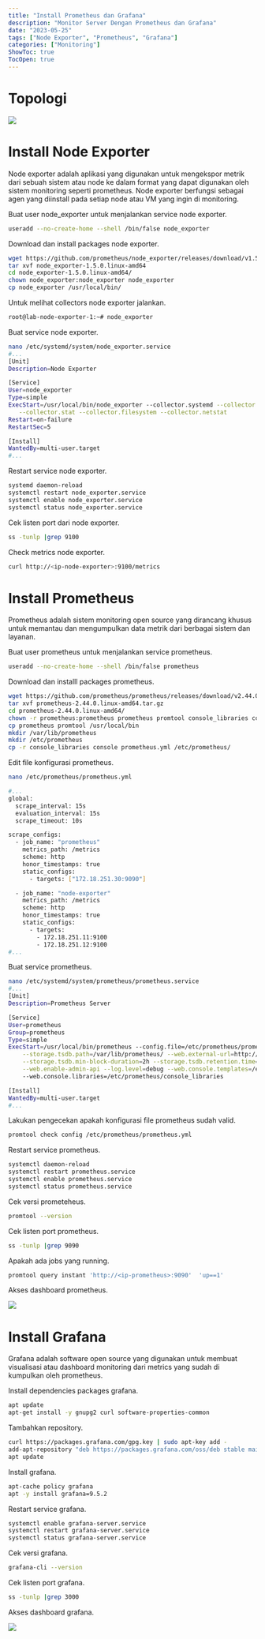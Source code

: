 ```yaml
---
title: "Install Prometheus dan Grafana"
description: "Monitor Server Dengan Prometheus dan Grafana"
date: "2023-05-25"
tags: ["Node Exporter", "Prometheus", "Grafana"]
categories: ["Monitoring"]
ShowToc: true
TocOpen: true
---
```


# Topologi


![](/images/diagram-prometheus.png)

# Install Node Exporter

Node exporter adalah aplikasi yang digunakan untuk mengekspor metrik dari sebuah sistem atau node ke dalam format yang dapat digunakan oleh sistem monitoring seperti prometheus. Node exporter berfungsi sebagai agen yang diinstall pada setiap node atau VM yang ingin di monitoring.

Buat user node_exporter untuk menjalankan service node exporter.

```bash
useradd --no-create-home --shell /bin/false node_exporter
```

Download dan install packages node exporter.

```bash
wget https://github.com/prometheus/node_exporter/releases/download/v1.5.0/node_exporter-1.5.0.linux-amd64.tar.gz
tar xvf node_exporter-1.5.0.linux-amd64
cd node_exporter-1.5.0.linux-amd64/
chown node_exporter:node_exporter node_exporter
cp node_exporter /usr/local/bin/
```

Untuk melihat collectors node exporter jalankan.

```bash
root@lab-node-exporter-1:~# node_exporter
```

Buat service node exporter.

```bash
nano /etc/systemd/system/node_exporter.service
#...
[Unit]
Description=Node Exporter

[Service]
User=node_exporter
Type=simple
ExecStart=/usr/local/bin/node_exporter --collector.systemd --collector.cpu --collector.meminfo --collector.loadavg --collector.uname \
   --collector.stat --collector.filesystem --collector.netstat
Restart=on-failure
RestartSec=5

[Install]
WantedBy=multi-user.target
#...
```

Restart service node exporter.

```bash
systemd daemon-reload
systemctl restart node_exporter.service
systemctl enable node_exporter.service
systemctl status node_exporter.service
```

Cek listen port dari node exporter.

```bash
ss -tunlp |grep 9100
```

Check metrics node exporter.

```bash
curl http://<ip-node-exporter>:9100/metrics
```

# Install Prometheus

Prometheus adalah sistem monitoring open source yang dirancang khusus untuk memantau dan mengumpulkan data metrik dari berbagai sistem dan layanan.

Buat user prometheus untuk menjalankan service prometheus.

```bash
useradd --no-create-home --shell /bin/false prometheus
```

Download dan installl packages prometheus.

```bash
wget https://github.com/prometheus/prometheus/releases/download/v2.44.0/prometheus-2.44.0.linux-amd64.tar.gz
tar xvf prometheus-2.44.0.linux-amd64.tar.gz
cd prometheus-2.44.0.linux-amd64/
chown -r prometheus:prometheus prometheus promtool console_libraries consoles prometheus.yml
cp prometheus promtool /usr/local/bin
mkdir /var/lib/prometheus
mkdir /etc/prometheus
cp -r console_libraries console prometheus.yml /etc/prometheus/
```

Edit file konfigurasi prometheus.

```bash
nano /etc/prometheus/prometheus.yml

#...
global:
  scrape_interval: 15s
  evaluation_interval: 15s
  scrape_timeout: 10s

scrape_configs:
  - job_name: "prometheus"
    metrics_path: /metrics
    scheme: http
    honor_timestamps: true
    static_configs:
      - targets: ["172.18.251.30:9090"]

  - job_name: "node-exporter"
    metrics_path: /metrics
    scheme: http
    honor_timestamps: true
    static_configs:
      - targets:
        - 172.18.251.11:9100
        - 172.18.251.12:9100
#...
```

Buat service prometheus.

```bash
nano /etc/systemd/system/prometheus/prometheus.service
#...
[Unit]
Description=Prometheus Server

[Service]
User=prometheus
Group=prometheus
Type=simple
ExecStart=/usr/local/bin/prometheus --config.file=/etc/prometheus/prometheus.yml \
    --storage.tsdb.path=/var/lib/prometheus/ --web.external-url=http://172.18.251.30:9090 --storage.tsdb.max-block-duration=2h \
    --storage.tsdb.min-block-duration=2h --storage.tsdb.retention.time=365d --storage.tsdb.wal-compression --web.enable-lifecycle \
    --web.enable-admin-api --log.level=debug --web.console.templates=/etc/prometheus/consoles
    --web.console.libraries=/etc/prometheus/console_libraries

[Install]
WantedBy=multi-user.target
#...
```

Lakukan pengecekan apakah konfigurasi file prometheus sudah valid.

```bash
promtool check config /etc/prometheus/prometheus.yml
```

Restart service prometheus.

```bash
systemctl daemon-reload
systemctl restart prometheus.service
systemctl enable prometheus.service
systemctl status prometheus.service
```

Cek versi prometeheus.

```bash
promtool --version
```

Cek listen port prometheus.

```bash
ss -tunlp |grep 9090
```

Apakah ada jobs yang running.

```bash
promtool query instant 'http://<ip-prometheus>:9090'  'up==1'
```

Akses dashboard prometheus.

![](/images/dashboard-prometheus.png)

# Install Grafana

Grafana adalah software open source yang digunakan untuk membuat visualisasi atau dashboard monitoring dari metrics yang sudah di kumpulkan oleh prometheus.

Install dependencies packages grafana.

```bash
apt update
apt-get install -y gnupg2 curl software-properties-common
```

Tambahkan repository.

```bash
curl https://packages.grafana.com/gpg.key | sudo apt-key add -
add-apt-repository "deb https://packages.grafana.com/oss/deb stable main"
apt update
```

Install grafana.

```bash
apt-cache policy grafana
apt -y install grafana=9.5.2
```

Restart service grafana.

```bash
systemctl enable grafana-server.service
systemctl restart grafana-server.service
systemctl status grafana-server.service
```

Cek versi grafana.

```bash
grafana-cli --version
```

Cek listen port grafana.

```bash
ss -tunlp |grep 3000
```

Akses dashboard grafana.

![](/images/dashboard-grafana.png)